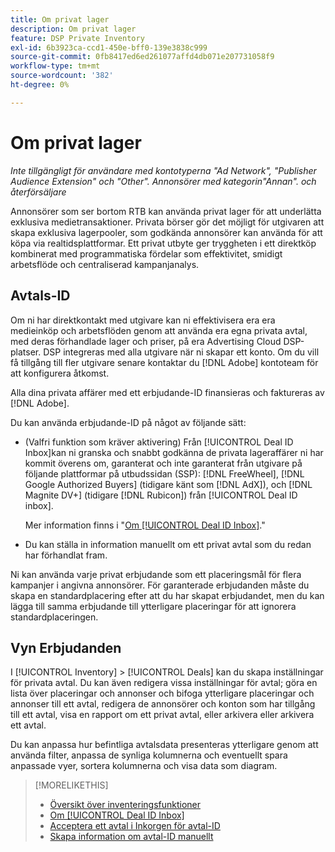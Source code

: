 ```yaml
---
title: Om privat lager
description: Om privat lager
feature: DSP Private Inventory
exl-id: 6b3923ca-ccd1-450e-bff0-139e3838c999
source-git-commit: 0fb8417ed6ed261077affd4db071e207731058f9
workflow-type: tm+mt
source-wordcount: '382'
ht-degree: 0%

---
```


# Om privat lager

*Inte tillgängligt för användare med kontotyperna &quot;Ad Network&quot;, &quot;Publisher Audience Extension&quot; och &quot;Other&quot;. Annonsörer med kategorin&quot;Annan&quot;. och återförsäljare*

Annonsörer som ser bortom RTB kan använda privat lager för att underlätta exklusiva medietransaktioner. Privata börser gör det möjligt för utgivaren att skapa exklusiva lagerpooler, som godkända annonsörer kan använda för att köpa via realtidsplattformar. Ett privat utbyte ger tryggheten i ett direktköp kombinerat med programmatiska fördelar som effektivitet, smidigt arbetsflöde och centraliserad kampanjanalys.

## Avtals-ID

Om ni har direktkontakt med utgivare kan ni effektivisera era era medieinköp och arbetsflöden genom att använda era egna privata avtal, med deras förhandlade lager och priser, på era Advertising Cloud DSP-platser. DSP integreras med alla utgivare när ni skapar ett konto. Om du vill få tillgång till fler utgivare senare kontaktar du [!DNL Adobe] kontoteam för att konfigurera åtkomst. <!-- + sentence from Ramey? (no longer here) about how we certify the publishers -->

Alla dina privata affärer med ett erbjudande-ID finansieras och faktureras av [!DNL Adobe].

Du kan använda erbjudande-ID på något av följande sätt:

* (Valfri funktion som kräver aktivering) Från [!UICONTROL Deal ID Inbox]kan ni granska och snabbt godkänna de privata lageraffärer ni har kommit överens om, garanterat och inte garanterat från utgivare på följande plattformar på utbudssidan (SSP): [!DNL FreeWheel], [!DNL Google Authorized Buyers] (tidigare känt som [!DNL AdX]), och [!DNL Magnite DV+] (tidigare [!DNL Rubicon]) från [!UICONTROL Deal ID inbox].

   Mer information finns i &quot;[Om [!UICONTROL Deal ID Inbox]](deal-id-inbox-about.md).&quot;

* Du kan ställa in information manuellt om ett privat avtal som du redan har förhandlat fram.

Ni kan använda varje privat erbjudande som ett placeringsmål för flera kampanjer i angivna annonsörer. För garanterade erbjudanden måste du skapa en standardplacering efter att du har skapat erbjudandet, men du kan lägga till samma erbjudande till ytterligare placeringar för att ignorera standardplaceringen.

## Vyn Erbjudanden

I [!UICONTROL Inventory] > [!UICONTROL Deals] kan du skapa inställningar för privata avtal. Du kan även redigera vissa inställningar för avtal; göra en lista över placeringar och annonser och bifoga ytterligare placeringar och annonser till ett avtal, redigera de annonsörer och konton som har tillgång till ett avtal, visa en rapport om ett privat avtal, eller arkivera eller arkivera ett avtal.<!-- ; or edit the attribute tags for a deal -->

Du kan anpassa hur befintliga avtalsdata presenteras ytterligare genom att använda filter, anpassa de synliga kolumnerna och eventuellt spara anpassade vyer, sortera kolumnerna och visa data som diagram.

>[!MORELIKETHIS]
>
>* [Översikt över inventeringsfunktioner](/help/dsp/inventory/inventory-overview.md)
>* [Om [!UICONTROL Deal ID Inbox]](/help/dsp/inventory/deal-id-inbox-about.md)
>* [Acceptera ett avtal i Inkorgen för avtal-ID](deal-id-inbox-accept.md)
>* [Skapa information om avtal-ID manuellt](deal-id-create.md)


